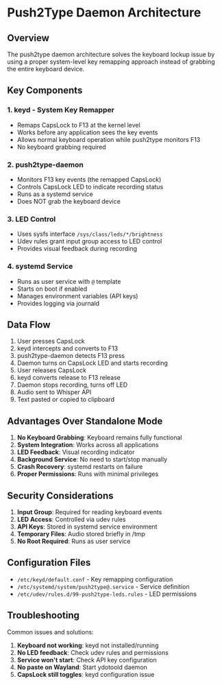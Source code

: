 # Push2Type Daemon Architecture

## Overview

The push2type daemon architecture solves the keyboard lockup issue by using a proper system-level key remapping approach instead of grabbing the entire keyboard device.

## Key Components

### 1. keyd - System Key Remapper
- Remaps CapsLock to F13 at the kernel level
- Works before any application sees the key events
- Allows normal keyboard operation while push2type monitors F13
- No keyboard grabbing required

### 2. push2type-daemon
- Monitors F13 key events (the remapped CapsLock)
- Controls CapsLock LED to indicate recording status
- Runs as a systemd service
- Does NOT grab the keyboard device

### 3. LED Control
- Uses sysfs interface `/sys/class/leds/*/brightness`
- Udev rules grant input group access to LED control
- Provides visual feedback during recording

### 4. systemd Service
- Runs as user service with `@` template
- Starts on boot if enabled
- Manages environment variables (API keys)
- Provides logging via journald

## Data Flow

1. User presses CapsLock
2. keyd intercepts and converts to F13
3. push2type-daemon detects F13 press
4. Daemon turns on CapsLock LED and starts recording
5. User releases CapsLock
6. keyd converts release to F13 release
7. Daemon stops recording, turns off LED
8. Audio sent to Whisper API
9. Text pasted or copied to clipboard

## Advantages Over Standalone Mode

1. **No Keyboard Grabbing**: Keyboard remains fully functional
2. **System Integration**: Works across all applications
3. **LED Feedback**: Visual recording indicator
4. **Background Service**: No need to start/stop manually
5. **Crash Recovery**: systemd restarts on failure
6. **Proper Permissions**: Runs with minimal privileges

## Security Considerations

1. **Input Group**: Required for reading keyboard events
2. **LED Access**: Controlled via udev rules
3. **API Keys**: Stored in systemd service environment
4. **Temporary Files**: Audio stored briefly in /tmp
5. **No Root Required**: Runs as user service

## Configuration Files

- `/etc/keyd/default.conf` - Key remapping configuration
- `/etc/systemd/system/push2type@.service` - Service definition
- `/etc/udev/rules.d/99-push2type-leds.rules` - LED permissions

## Troubleshooting

Common issues and solutions:

1. **Keyboard not working**: keyd not installed/running
2. **No LED feedback**: Check udev rules and permissions
3. **Service won't start**: Check API key configuration
4. **No paste on Wayland**: Start ydotoold daemon
5. **CapsLock still toggles**: keyd configuration issue